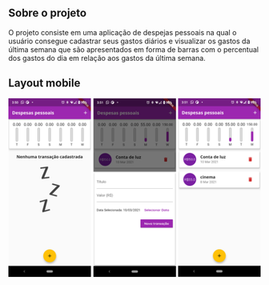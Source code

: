 ## Sobre o projeto
O projeto consiste em uma aplicação de despejas pessoais na qual o usuário consegue cadastrar seus gastos diários e  visualizar os gastos da última semana que são apresentados em forma de barras com o percentual dos gastos do dia em relação aos gastos da última semana. 
## Layout mobile
![Web](https://github.com/Carolinejg/flutter/blob/master/Figuras/Despesas.png)
